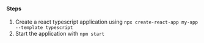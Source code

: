 #### Steps

1. Create a react typescript application using `npx create-react-app my-app --template typescript`
2. Start the application with `npm start`
